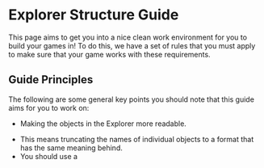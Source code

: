# Explorer Structure Guide
This page aims to get you into a nice clean work environment for you to build your games in!
To do this, we have a set of rules that you must apply to make sure that your game works with these requirements.

## Guide Principles
The following are some general key points you should note that this guide aims for you to work on:
* Making the objects in the Explorer more readable.
 - This means truncating the names of individual objects to a format that has the same meaning behind.
 - You should use a
